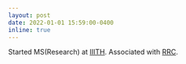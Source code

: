 ```yaml
---
layout: post
date: 2022-01-01 15:59:00-0400
inline: true
---
```


Started MS(Research) at [IIITH](https://www.iiit.ac.in/). Associated with [RRC](https://robotics.iiit.ac.in/).
